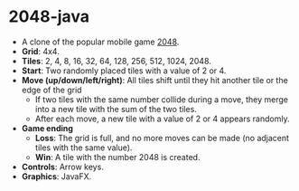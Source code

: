 # 2048-java

- A clone of the popular mobile game [2048](https://en.wikipedia.org/wiki/2048_(video_game)#Gameplay).
- **Grid**: 4x4.
- **Tiles**: 2, 4, 8, 16, 32, 64, 128, 256, 512, 1024, 2048.
- **Start**: Two randomly placed tiles with a value of 2 or 4.
- **Move (up/down/left/right)**: All tiles shift until they hit another tile or the edge of the grid
    - If two tiles with the same number collide during a move, they merge into a new tile with the sum of the two tiles.
    - After each move, a new tile with a value of 2 or 4 appears randomly.
- **Game ending**
    - **Loss**: The grid is full, and no more moves can be made (no adjacent tiles with the same value).
    - **Win**: A tile with the number 2048 is created.
- **Controls**: Arrow keys.
- **Graphics**: JavaFX.
